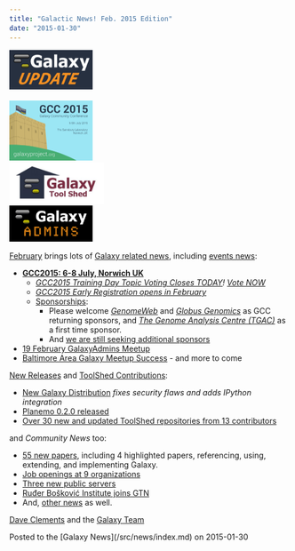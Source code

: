 ```yaml
---
title: "Galactic News! Feb. 2015 Edition"
date: "2015-01-30"
---
```


<div class='right'><div class='center'>
<a href='/src/galaxy-updates/2015-02/index.md'><img src="/src/images/logos/GalaxyUpdate200.png" alt="February 2015 Newsletter" width=150 /></a><br /><br />
<a href='/src/galaxy-updates/2015-02/index.md#gcc2015-6-8-july-norwich-uk'><img src="/src/images/logos/GCC2015LogoWide600.png" alt="Sponsor GCC2015" width="150" /></a><br />
<a href='/src/galaxy-updates/2015-02/index.md#toolshed-contributions'><img src="/src/images/logos/ToolShed.jpg" alt="Galaxy ToolShed" width=170 /></a><br />
<a href='/src/galaxy-updates/2015-02/index.md#19-february-galaxyadmins-meetup'><img src="/src/images/logos/GalaxyAdmins.png" alt="GalaxyAdmins meetup February 19" width="150" /></a></div>
</div>

[February](/src/galaxy-updates/2015-02/index.md) brings lots of [Galaxy related news](/src/galaxy-updates/2015-02/index.md), including [events news](/src/galaxy-updates/2015-02/index.md#events):
* **[GCC2015: 6-8 July, Norwich UK](/src/galaxy-updates/2015-02/index.md#gcc2015-6-8-july-norwich-uk)**
  * *[GCC2015 Training Day Topic Voting Closes TODAY](/src/galaxy-updates/2015-02/index.md#training-day-topic-voting-closes-today)! [Vote NOW](http://bit.ly/gcc2015vote)*
  * *[GCC2015 Early Registration opens in February](/src/galaxy-updates/2015-02/index.md#early-registration-opens-in-february)*
  * [Sponsorships](/src/galaxy-updates/2015-02/index.md#sponsorships):
    * Please welcome *[GenomeWeb](/src/galaxy-updates/2015-02/index.md#genomeweb)* and *[Globus Genomics](/src/galaxy-updates/2015-02/index.md#globus-genomics)* as GCC returning sponsors, and *[The Genome Analysis Centre (TGAC)](/src/galaxy-updates/2015-02/index.md#the-genome-analysis-centre-tgac)* as a first time sponsor.
    * And [we are still seeking additional sponsors](/src/galaxy-updates/2015-02/index.md#call-for-sponsors)
* [19 February GalaxyAdmins Meetup](/src/galaxy-updates/2015-02/index.md#19-february-galaxyadmins-meetup)
* [Baltimore Area Galaxy Meetup Success](/src/galaxy-updates/2015-02/index.md#january-baltimore-area-galaxy-meetup-report) - and more to come

[New Releases](/src/galaxy-updates/2015-02/index.md#new-releases) and [ToolShed Contributions](/src/galaxy-updates/2015-02/index.md#toolshed-contributions):
* [New Galaxy Distribution](/src/galaxy-updates/2015-02/index.md#galaxy-20150113-distribution) *fixes security flaws and adds IPython integration*
* [Planemo 0.2.0 released](/src/galaxy-updates/2015-02/index.md#planemo-020)
* [Over 30 new and updated ToolShed repositories from 13 contributors](/src/galaxy-updates/2015-02/index.md#toolshed-contributions)

and *Community News* too:
* [55 new papers](/src/galaxy-updates/2015-02/index.md#new-papers), including 4 highlighted papers, referencing, using, extending, and implementing Galaxy.
* [Job openings at 9 organizations](/src/galaxy-updates/2015-02/index.md#whos-hiring)
* [Three new public servers](/src/galaxy-updates/2015-02/index.md#new-public-servers)
* [Ruđer Bošković Institute joins GTN](/src/galaxy-updates/2015-02/index.md#new-gtn-member-ruđer-bošković-institute)
* And, [other news](/src/galaxy-updates/2015-02/index.md#other-news) as well.

[Dave Clements](/src/people/dave-clements/index.md) and the [Galaxy Team](/src/galaxy-team/index.md)

<div class='newsItemFooter'>Posted to the [Galaxy News](/src/news/index.md) on 2015-01-30 </div>

